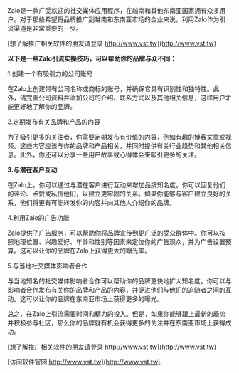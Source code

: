 Zalo是一款广受欢迎的社交媒体应用程序，在越南和其他东南亚国家拥有众多用户。对于那些希望将品牌推广到越南和东南亚市场的企业来说，利用Zalo作为引流渠道是非常重要的一步。

[想了解推广相关软件的朋友请登录 http://www.vst.tw](http://www.vst.tw)

**以下是一些Zalo引流实操技巧，可以帮助你的品牌与众不同：**

1.创建一个有吸引力的公司账号

在Zalo上创建带有公司名称或商标的账号，并确保它具有识别性和独特性。此外，请完善公司资料并添加公司的介绍、联系方式以及其他相关信息，这样用户才能更好地了解你的品牌。

2.定期发布有关品牌和产品的内容

为了吸引更多的关注者，你需要定期发布有价值的内容，例如有趣的博客文章或视频。这些内容应该与你的品牌和产品相关，并同时提供有关行业趋势和其他相关信息。此外，你还可以分享一些用户故事或心得体会来吸引更多的关注。

**3.与潜在客户互动**

在Zalo上，你可以通过与潜在客户进行互动来增加品牌知名度。你可以回复他们的评论、点赞或私信他们，以建立更牢固的关系。如果你能够与客户建立良好的关系，他们将更有可能转发你的内容并向其他人介绍你的品牌。

4.利用Zalo的广告功能

Zalo提供了广告服务，可以帮助你将品牌宣传到更广泛的受众群体中。你可以按照地理位置、兴趣爱好、年龄和性别等因素来定位你的广告观众，并为广告设置预算。这可以让你的品牌在Zalo上获得更大的曝光率。

5.与当地社交媒体影响者合作

与当地知名的社交媒体影响者合作可以帮助你的品牌更快地扩大知名度。你可以与影响者合作发布有关你的品牌和产品的内容，并促进他们与他们的追随者之间的互动。这可以让你的品牌在东南亚市场上获得更多的曝光。

总之，在Zalo上引流需要时间和精力的投入。但是，如果你能够跟上最新的趋势并积极参与社区，那么你的品牌就有机会获得更多的关注并在东南亚市场上获得成功。

[想了解推广相关软件的朋友请登录 http://www.vst.tw](http://www.vst.tw)


[访问软件官网 http://www.vst.tw](http://www.vst.tw)
